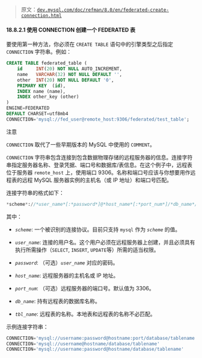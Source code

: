 > 原文：[`dev.mysql.com/doc/refman/8.0/en/federated-create-connection.html`](https://dev.mysql.com/doc/refman/8.0/en/federated-create-connection.html)

#### 18.8.2.1 使用 CONNECTION 创建一个 FEDERATED 表

要使用第一种方法，你必须在 `CREATE TABLE` 语句中的引擎类型之后指定 `CONNECTION` 字符串。例如：

```sql
CREATE TABLE federated_table (
    id     INT(20) NOT NULL AUTO_INCREMENT,
    name   VARCHAR(32) NOT NULL DEFAULT '',
    other  INT(20) NOT NULL DEFAULT '0',
    PRIMARY KEY  (id),
    INDEX name (name),
    INDEX other_key (other)
)
ENGINE=FEDERATED
DEFAULT CHARSET=utf8mb4
CONNECTION='mysql://fed_user@remote_host:9306/federated/test_table';
```

注意

`CONNECTION` 取代了一些早期版本的 MySQL 中使用的 `COMMENT`。

`CONNECTION` 字符串包含连接到包含数据物理存储的远程服务器的信息。连接字符串指定服务器名称、登录凭据、端口号和数据库/表信息。在这个例子中，远程表位于服务器 `remote_host` 上，使用端口 9306。名称和端口号应该与你想要用作远程表的远程 MySQL 服务器实例的主机名（或 IP 地址）和端口号匹配。

连接字符串的格式如下：

```sql
*scheme*://*user_name*[:*password*]@*host_name*[:*port_num*]/*db_name*/*tbl_name*
```

其中：

+   *`scheme`*: 一个被识别的连接协议。目前只支持 `mysql` 作为 *`scheme`* 的值。

+   *`user_name`*: 连接的用户名。这个用户必须在远程服务器上创建，并且必须具有执行所需操作（`SELECT`, `INSERT`, `UPDATE`等）所需的适当权限。

+   *`password`*: （可选）*`user_name`* 对应的密码。

+   *`host_name`*: 远程服务器的主机名或 IP 地址。

+   *`port_num`*: （可选）远程服务器的端口号。默认值为 3306。

+   *`db_name`*: 持有远程表的数据库名称。

+   *`tbl_name`*: 远程表的名称。本地表和远程表的名称不必匹配。

示例连接字符串：

```sql
CONNECTION='mysql://username:password@hostname:port/database/tablename'
CONNECTION='mysql://username@hostname/database/tablename'
CONNECTION='mysql://username:password@hostname/database/tablename'
```
